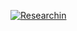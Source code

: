 [![Researchin](https://github.com/1407arjun/researchin/assets/76874556/9bc9fbee-183f-496b-acd7-a5459f305aa0)](https://researchin.arjuns.software)

